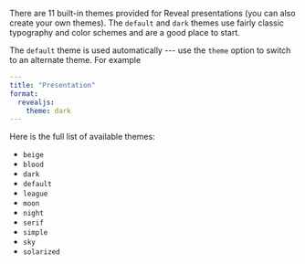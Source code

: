 There are 11 built-in themes provided for Reveal presentations (you can also create your own themes). The `default` and `dark` themes use fairly classic typography and color schemes and are a good place to start.

The `default` theme is used automatically --- use the `theme` option to switch to an alternate theme. For example

```yaml
---
title: "Presentation"
format:
  revealjs: 
    theme: dark
---
```

Here is the full list of available themes:

-   `beige`
-   `blood`
-   `dark`
-   `default`
-   `league`
-   `moon`
-   `night`
-   `serif`
-   `simple`
-   `sky`
-   `solarized`

